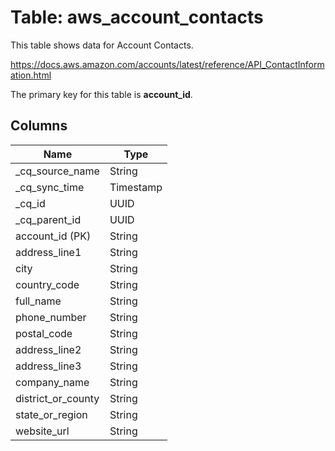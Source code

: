 # Table: aws_account_contacts

This table shows data for Account Contacts.

https://docs.aws.amazon.com/accounts/latest/reference/API_ContactInformation.html

The primary key for this table is **account_id**.

## Columns

| Name          | Type          |
| ------------- | ------------- |
|_cq_source_name|String|
|_cq_sync_time|Timestamp|
|_cq_id|UUID|
|_cq_parent_id|UUID|
|account_id (PK)|String|
|address_line1|String|
|city|String|
|country_code|String|
|full_name|String|
|phone_number|String|
|postal_code|String|
|address_line2|String|
|address_line3|String|
|company_name|String|
|district_or_county|String|
|state_or_region|String|
|website_url|String|